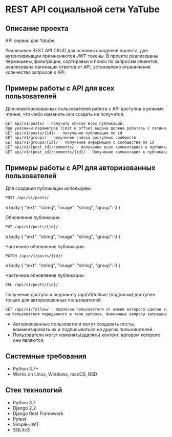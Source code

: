 REST API социальной сети YaTube
=====

Описание проекта
----------

API сервис для Yatube. 

Реализован REST API CRUD для основных моделей проекта, для аутентификации примненяются JWT-токены. 
В проекте реализованы пермишены, фильтрации, сортировки и поиск по запросам клиентов, реализована пагинация ответов от API, установлено ограничение количества запросов к API. 

Примеры работы с API для всех пользователей
----------

Для неавторизованных пользователей работа с API доступна в режиме чтения,
что-либо изменить или создать не получится.
```bash
GET api/v1/posts/ - получить список всех публикаций.
При указании параметров limit и offset выдача должна работать с пагинацией
GET api/v1/posts/{id}/ - получение публикации по id
GET api/v1/groups/ - получение списка доступных сообществ
GET api/v1/groups/{id}/ - получение информации о сообществе по id
GET api/v1/{post_id}/comments/ - получение всех комментариев к публикации
GET api/v1/{post_id}/comments/{id}/ - Получение комментария к публикации по id
```
Примеры работы с API для авторизованных пользователей
----------

Для создания публикации используем:
```bash
POST /api/v1/posts/
```
в body
{
"text": "string",
"image": "string",
"group": 0
}

Обновление публикации:
```bash
PUT /api/v1/posts/{id}/
```
в body
{
"text": "string",
"image": "string",
"group": 0
}

Частичное обновление публикации:
```bash
PATCH /api/v1/posts/{id}/
```
в body
{
"text": "string",
"image": "string",
"group": 0
}

Частичное обновление публикации:
```bash
DEL /api/v1/posts/{id}/
```
Получение доступа к эндпоинту /api/v1/follow/
(подписки) доступен только для авторизованных пользователей.
```bash
GET /api/v1/follow/ - подписка пользователя от имени которого сделан запрос
на пользователя переданного в теле запроса. Анонимные запросы запрещены.
```
- Авторизованные пользователи могут создавать посты,
комментировать их и подписываться на других пользователей.
- Пользователи могут изменять(удалять) контент, автором которого они являются.

Системные требования
----------
* Python 3.7+
* Works on Linux, Windows, macOS, BSD

Стек технологий
----------
* Python 3.7
* Django 2.2 
* Django Rest Framework
* Pytest
* Simple-JWT
* SQLite3